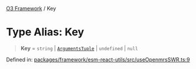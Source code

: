 [O3 Framework](../API.md) / Key

# Type Alias: Key

> **Key** = `string` \| [`ArgumentsTuple`](ArgumentsTuple.md) \| `undefined` \| `null`

Defined in: [packages/framework/esm-react-utils/src/useOpenmrsSWR.ts:9](https://github.com/habeshabro/openmrs-esm-core/blob/main/packages/framework/esm-react-utils/src/useOpenmrsSWR.ts#L9)
